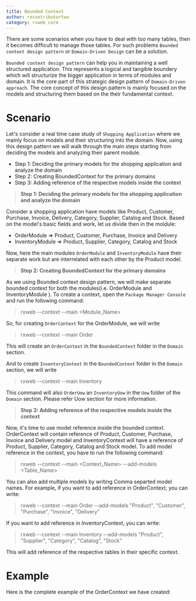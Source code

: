 ```yaml
---
title: Bounded Context
author: rxcontributortwo
category: rxweb core
---
```


There are some scenarios when you have to deal with too many tables, then it becomes difficult to manage those tables. For such problems `Bounded context design pattern` or `Domain-Driven Design` can be a solution.

`Bounded context design pattern` can help you in maintaining a well structured application. This represents a logical and tangible boundery which will structurize the bigger application in terms of modules and domain. It is the core part of this strategic design pattern of `Domain-Driven approach`. The core concept of this design pattern is mainly focused on the models and structuring them based on the their fundamental context. 

# Scenario

Let's consider a real time case study of `Shopping Application` where we mainly focus on models and their structuring into the domain. Now, using this design pattern we will walk through the main steps starting from deciding the models and analyzing their parent module. 

<ul>
    <li>Step 1: Deciding the primary models for the shopping application and analyze the domain</li>
    <li>Step 2: Creating BoundedContext for the primary domains</li>
    <li>Step 3: Adding reference of the respective models inside the context</li>
</ul>

> **Step 1: Deciding the primary models for the shopping application and analyze the domain**

Consider a shopping application have models like Product, Customer, Purchase, Invoice, Delivery, Category, Supplier, Catalog and Stock. Based on the model's basic fields and work, let us divide then in the moldule:
 
<ul>
    <li>OrderModule => Product, Customer, Purchase, Invoice and Delivery</li>
    <li>InventoryModule => Product, Supplier, Category, Catalog and Stock</li>
</ul>

Now, here the main modules `OrderModule` and `InventoryModule` have their separate work but are interrelated with each other by the Product model.

> **Step 2: Creating BoundedContext for the primary domains**

As we using Bounded context design pattern, we will make separate bounded context for both the modules(i.e. OrderModule and InventoryModule ). To create a context, open the `Package Manager Console` and run the following command:

> rxweb --context --main <Module_Name>

So, for creating `OrderContext` for the OrderModule, we will write

> rxweb --context --main Order

This will create an `OrderContext` in the `BoundedContext` folder in the `Domain` section.

And to create `InventoryContext`  in the `BoundedContext` folder in the `Domain` section, we will write 

> rxweb --context --main Inventory

This command will also `OrderUow` an `InventoryUow` in the `Uow` folder of the `Domain` section. Please refer Uow section for more information.

> **Step 3: Adding reference of the respective models inside the context**

Now, it's time to use model reference inside the bounded context. OrderContext will contain reference of  Product, Customer, Purchase, Invoice and Delivery model and InventoryContext will have a reference of Product, Supplier, Category, Catalog and Stock model. To add model reference in the context, you have to run the following command: 

> rxweb --context --main <Context_Name> --add-models <Table_Name>

You can also add multiple models by writing Comma separted model names. For example, if you want to add reference in OrderContext, you can write:

> rxweb --context --main Order --add-models "Product", "Customer", "Purchase", "Invoice", "Delivery"

If you want to add reference in InventoryContext, you can write:

> rxweb --context --main Inventory --add-models "Product", "Supplier", "Category", "Catalog", "Stock"

This will add reference of the respective tables in their specific context.

# Example

Here is the complete example of the OrderContext we have created:

```js

```